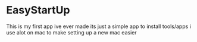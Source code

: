 # EasyStartUp

This is my first app ive ever made 
its just a simple app to install tools/apps i use alot on mac to make setting up a new mac easier 

